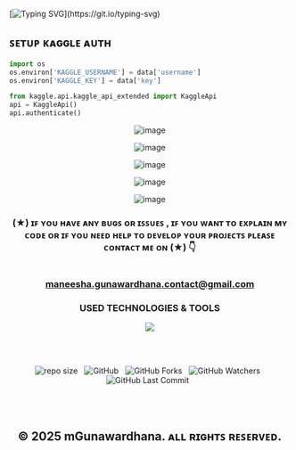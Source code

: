 [![Typing SVG](https://readme-typing-svg.herokuapp.com?font=Fira+Code&weight=600&size=40&pause=1000&color=1FF77A&center=true&vCenter=true&width=750&height=60&lines=SENTIMENT+ANALYSIS+LEARNING...)](https://git.io/typing-svg)

## ꜱᴇᴛᴜᴘ ᴋᴀɢɢʟᴇ ᴀᴜᴛʜ
```python
import os
os.environ['KAGGLE_USERNAME'] = data['username']
os.environ['KAGGLE_KEY'] = data['key']

from kaggle.api.kaggle_api_extended import KaggleApi
api = KaggleApi()
api.authenticate()
```
<div align="center">
 
![image](https://github.com/user-attachments/assets/24a92d1c-9db8-48b8-8620-55fa9b4d028d)

![image](https://github.com/user-attachments/assets/fb7dffde-b574-4203-8a95-cab0d88a0921)

![image](https://github.com/user-attachments/assets/ec5f8afa-280a-48f9-8251-ba63c41398e5)

![image](https://github.com/user-attachments/assets/d5e830ed-7f9e-4703-a858-d01908d2069e)

![image](https://github.com/user-attachments/assets/8b4465f1-82bf-491b-8204-3fea3517b95c)

</div>

<div align="center">

### (★) ɪꜰ ʏᴏᴜ ʜᴀᴠᴇ ᴀɴʏ ʙᴜɢꜱ ᴏʀ ɪꜱꜱᴜᴇꜱ , ɪꜰ ʏᴏᴜ ᴡᴀɴᴛ ᴛᴏ ᴇxᴘʟᴀɪɴ ᴍʏ ᴄᴏᴅᴇ ᴏʀ ɪꜰ ʏᴏᴜ ɴᴇᴇᴅ ʜᴇʟᴘ ᴛᴏ ᴅᴇᴠᴇʟᴏᴘ ʏᴏᴜʀ ᴘʀᴏᴊᴇᴄᴛꜱ ᴘʟᴇᴀꜱᴇ ᴄᴏɴᴛᴀᴄᴛ ᴍᴇ ᴏɴ (★) 👇<br> <br> <br> maneesha.gunawardhana.contact@gmail.com

</div>

<div align="center">
 <h3>USED TECHNOLOGIES & TOOLS</h3>
     <img src="https://skillicons.dev/icons?i=py,pycharm,anaconda,github" />

</div>

<br><br>
<div align="center">

![repo size](https://img.shields.io/github/repo-size/mGunawardhana/sentiment_analysis_project_01?style=for-the-badge) &nbsp;
![GitHub](https://img.shields.io/github/license/mGunawardhana/sentiment_analysis_project_01?style=for-the-badge) &nbsp;
![GitHub Forks](https://img.shields.io/github/forks/mGunawardhana/sentiment_analysis_project_01?&labelColor=black&color=f7b731&style=for-the-badge) &nbsp;
![GitHub Watchers](https://img.shields.io/github/watchers/mGunawardhana/sentiment_analysis_project_01?style=for-the-badge) &nbsp;
![GitHub Last Commit](https://img.shields.io/github/last-commit/mGunawardhana/sentiment_analysis_project_01?style=for-the-badge) &nbsp;

</div>
<br><br>

<div align="center">

## © 2025 mGunawardhana. ᴀʟʟ ʀɪɢʜᴛꜱ ʀᴇꜱᴇʀᴠᴇᴅ.

</div>
